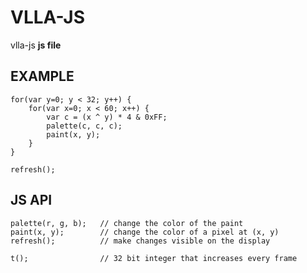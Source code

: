 VLLA-JS
=======

vlla-js __js file__

EXAMPLE
-------

    for(var y=0; y < 32; y++) {
        for(var x=0; x < 60; x++) {
            var c = (x ^ y) * 4 & 0xFF;
            palette(c, c, c);
            paint(x, y);
        }
    }

    refresh();


JS API
------

    palette(r, g, b);   // change the color of the paint
    paint(x, y);        // change the color of a pixel at (x, y)
    refresh();          // make changes visible on the display

    t();                // 32 bit integer that increases every frame
